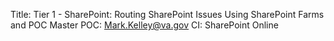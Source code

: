 Title: Tier 1 - SharePoint: Routing SharePoint Issues Using SharePoint Farms and POC Master
POC:  Mark.Kelley@va.gov
CI:  SharePoint Online
